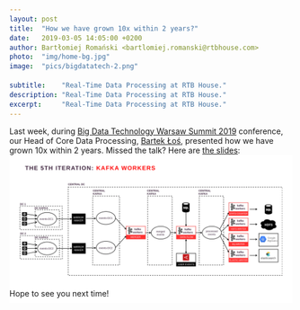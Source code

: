 ```yaml
---
layout: post
title:  "How we have grown 10x within 2 years?"
date:   2019-03-05 14:05:00 +0200
author: Bartłomiej Romański <bartlomiej.romanski@rtbhouse.com>
photo:  "img/home-bg.jpg"
image:  "pics/bigdatatech-2.png"

subtitle:    "Real-Time Data Processing at RTB House."
description: "Real-Time Data Processing at RTB House."
excerpt:     "Real-Time Data Processing at RTB House."
---
```


Last week, during <a href="https://bigdatatechwarsaw.eu/agenda/">Big Data Technology Warsaw Summit 2019</a> conference, our Head of Core Data Processing, <a href="https://bigdatatechwarsaw.eu/prelegenci/bartosz-los/">Bartek Łoś</a>, presented how we have grown 10x within 2 years. Missed the talk? Here are <a href="/files/bigdatatech-2.pdf">the slides</a>:

<a href="/files/bigdatatech-2.pdf"><img src="/pics/bigdatatech-2.png" style="margin-top:-1em; margin-bottom: -3em;"></a>

Hope to see you next time!

